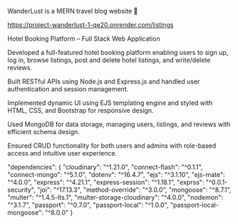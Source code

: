 WanderLust is a MERN travel blog website 🚀

https://project-wanderlust-1-qe20.onrender.com/listings

Hotel Booking Platform – Full Stack Web Application

Developed a full-featured hotel booking platform enabling users to sign up, log in, browse listings, post and delete hotel listings, and write/delete reviews.

Built RESTful APIs using Node.js and Express.js and handled user authentication and session management.

Implemented dynamic UI using EJS templating engine and styled with HTML, CSS, and Bootstrap for responsive design.

Used MongoDB for data storage, managing users, listings, and reviews with efficient schema design.

Ensured CRUD functionality for both users and admins with role-based access and intuitive user experience.

"dependencies": {
    "cloudinary": "^1.21.0",
    "connect-flash": "^0.1.1",
    "connect-mongo": "^5.1.0",
    "dotenv": "^16.4.7",
    "ejs": "^3.1.10",
    "ejs-mate": "^4.0.0",
    "express": "^4.21.1",
    "express-session": "^1.18.1",
    "exprss": "^0.0.1-security",
    "joi": "^17.13.3",
    "method-override": "^3.0.0",
    "mongoose": "^8.7.1",
    "multer": "^1.4.5-lts.1",
    "multer-storage-cloudinary": "^4.0.0",
    "nodemon": "^3.1.7",
    "passport": "^0.7.0",
    "passport-local": "^1.0.0",
    "passport-local-mongoose": "^8.0.0"
  }
